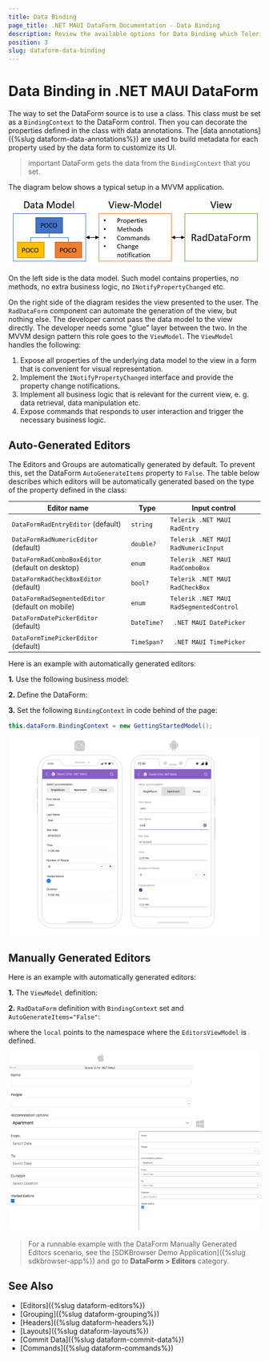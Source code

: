 ```yaml
---
title: Data Binding
page_title: .NET MAUI DataForm Documentation - Data Binding
description: Review the available options for Data Binding which Telerik UI for .NET MAUI DataForm control provides.
position: 3
slug: dataform-data-binding
---
```


# Data Binding in .NET MAUI DataForm

The way to set the DataForm source is to use a class. This class must be set as a `BindingContext` to the DataForm control. Then you can decorate the properties defined in the class with data annotations. The [data annotations]({%slug dataform-data-annotations%}) are used to build metadata for each property used by the data form to customize its UI.

>important DataForm gets the data from the `BindingContext` that you set.

The diagram below shows a typical setup in a MVVM application.

![.NET MAUI DataForm Data Binding](images/dataform-databinding.png)

On the left side is the data model. Such model contains properties, no methods, no extra business logic, no `INotifyPropertyChanged` etc.

On the right side of the diagram resides the view presented to the user. The `RadDataForm` component can automate the generation of the view, but nothing else. The developer cannot pass the data model to the view directly. The developer needs some "glue" layer between the two. In the MVVM design pattern this role goes to the `ViewModel`. The `ViewModel` handles the following:

1. Expose all properties of the underlying data model to the view in a form that is convenient for visual representation.
1. Implement the `INotifyPropertyChanged` interface and provide the property change notifications.
1. Implement all business logic that is relevant for the current view, e. g. data retrieval, data manipulation etc.
1. Expose commands that responds to user interaction and trigger the necessary business logic.

## Auto-Generated Editors

The Editors and Groups are automatically generated by default. To prevent this, set the DataForm `AutoGenerateItems` property to `False`. The table below describes which editors will be automatically generated based on the type of the property defined in the class:

| Editor name 		 | Type | Input control |
|--------------------|------------|-------|
| `DataFormRadEntryEditor` (default)		 | `string` | `Telerik .NET MAUI RadEntry` |
| `DataFormRadNumericEditor` (default)		 | `double?` | `Telerik .NET MAUI RadNumericInput` 
| `DataFormRadComboBoxEditor` (default on desktop)		 | `enum` | `Telerik .NET MAUI RadComboBox` |
| `DataFormRadCheckBoxEditor` (default)		 | `bool?` | `Telerik .NET MAUI RadCheckBox` |
| `DataFormRadSegmentedEditor` (default on mobile)		 | `enum` | `Telerik .NET MAUI RadSegmentedControl` |
| `DataFormDatePickerEditor` (default)	 | `DateTime?` | ` .NET MAUI DatePicker` |
| `DataFormTimePickerEditor` (default)		| `TimeSpan?` | ` .NET MAUI TimePicker` |

Here is an example with automatically generated editors:

**1.** Use the following business model:

<snippet id='dataform-gettingstarted-model'/>

**2.** Define the DataForm:

<snippet id='dataform-gettingstarted-xaml'/>

**3.** Set the following `BindingContext` in code behind of the page:

```C#
this.dataForm.BindingContext = new GettingStartedModel();
```

![.NET MAUI DataForm Auto-generated Editors](images/dataform-editors-auto-generated.png)

## Manually Generated Editors

Here is an example with automatically generated editors:

**1.** The `ViewModel` definition:

<snippet id='dataform-editors-model'/>

**2.** `RadDataForm` definition with `BindingContext` set and `AutoGenerateItems="False"`:

<snippet id='dataform-editors'/>

where the `local` points to the namespace where the `EditorsViewModel` is defined.

![.NET MAUI DataForm Manually Added Editors](images/dataform-editors-desktop.png)

> For a runnable example with the DataForm Manually Generated Editors scenario, see the [SDKBrowser Demo Application]({%slug sdkbrowser-app%}) and go to **DataForm > Editors** category.

## See Also

- [Editors]({%slug dataform-editors%})
- [Grouping]({%slug dataform-grouping%})
- [Headers]({%slug dataform-headers%})
- [Layouts]({%slug dataform-layouts%})
- [Commit Data]({%slug dataform-commit-data%})
- [Commands]({%slug dataform-commands%})